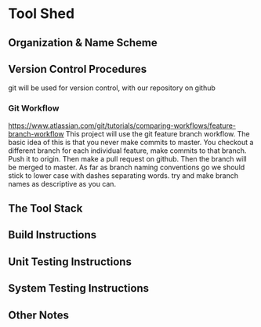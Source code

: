 # Tool Shed

## Organization & Name Scheme

## Version Control Procedures
git will be used for version control, with our repository on github
### Git Workflow
https://www.atlassian.com/git/tutorials/comparing-workflows/feature-branch-workflow
This project will use the git feature branch workflow. The basic idea of this is that you never make commits to master. You checkout a different branch for each individual feature, make commits to that branch. Push it to origin. Then make a pull request on github. Then the branch will be merged to master.
As far as branch naming conventions go we should stick to lower case with dashes separating words. try and make branch names as descriptive as you can.

## The Tool Stack 

## Build Instructions

## Unit Testing Instructions

## System Testing Instructions

## Other Notes

